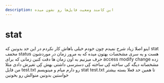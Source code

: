 ```yaml
---
description: این کامند وضعیت فایل‌ها رو نشون میده
---
```


# stat

اینو اصلا زیاد شرح نمیدم چون خودم خیلی باهاش کار نکردم در این حد بدونین که stat مخفف status هست و یه سری مشخصات بهتون میده که به مرور زمان در موردشون حرف میزنیم به اون زمان ها دقت کنین زمانی که برای access modify change زده مشخصاته دیگه کی ساخته کِی ساخته کِی دسترسی داشتی بهش کِی تغیرش دادی مثلا من فایل test.txt رو دارم میام و مینویسم stat test.txt تا همین حد فعلا بسته بیشتر خواستین بدونین منوالش رو بخونین

